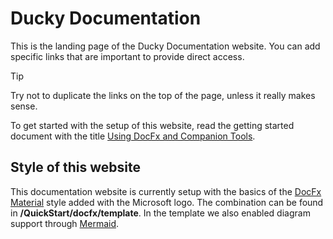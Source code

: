 # Ducky Documentation

This is the landing page of the Ducky Documentation website. You can add specific links that are important to provide direct access.

> [!TIP]
> Try not to duplicate the links on the top of the page, unless it really makes sense.

To get started with the setup of this website, read the getting started document with the title [Using DocFx and Companion Tools](./general/getting-started/README.md).

## Style of this website

This documentation website is currently setup with the basics of the [DocFx Material](https://ovasquez.github.io/docfx-material/) style added with the Microsoft logo. The combination can be found in **/QuickStart/docfx/template**. In the template we also enabled diagram support through [Mermaid](https://mermaid.js.org).
